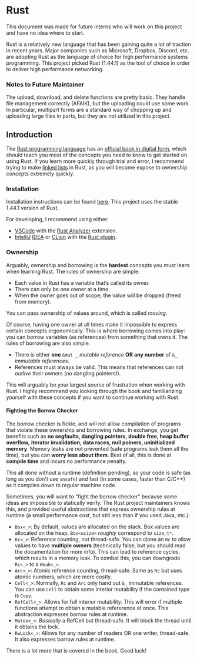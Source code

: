 # Rust
This document was made for future interns who will work on this project and have no idea where to start.

Rust is a relatively new language that has been gaining quite a lot of traction in recent years. Major companies such as Microsoft, Dropbox, Discord, etc. are adopting Rust as the language of choice for high performance systems programming. This project picked Rust (1.44.1) as the tool of choice in order to deliver high performance networking.

### Notes to Future Maintainer
The upload, download, and delete functions are pretty basic. They handle file management correctly (AFAIK), but the uploading could use some work. In particular, multipart forms are a standard way of chopping up and uploading large files in parts, but they are not utilized in this project.

## Introduction
The [Rust programming language](https://www.rust-lang.org/) has an [official book in digital form](https://doc.rust-lang.org/stable/book/), which should teach you most of the concepts you need to know to get started on using Rust. If you learn more quickly through trial and error, I recommend trying to make [linked lists](https://rust-unofficial.github.io/too-many-lists/) in Rust, as you will become expose
to ownership concepts extremely quickly.

### Installation
Installation instructions can be found [here](https://www.rust-lang.org/learn/get-started). This project uses the stable 1.44.1 version of Rust.

For developing, I recommend using either:
*  [VSCode](https://code.visualstudio.com/) with the [Rust Analyzer](https://rust-analyzer.github.io/) extension.
* [IntelliJ](https://www.jetbrains.com/) [IDEA](https://www.jetbrains.com/idea/) or [CLion](https://www.jetbrains.com/clion/) with the [Rust plugin](https://intellij-rust.github.io/).

### Ownership
Arguably, ownership and borrowing is the **hardest** concepts you must learn when learning Rust. The rules of ownership are simple:
* Each value in Rust has a variable that’s called its owner.
* There can only be one owner at a time.
* When the owner goes out of scope, the value will be dropped (freed from memory).

You can pass ownership of values around, which is called *moving*.

Of course, having one owner at all times make it impossible to express certain concepts ergonomically. This is where borrowing comes into play: you can borrow variables (as references) from something that owns it. The rules of borrowing are also simple.
* There is either **one** `&mut _` *mutable reference* __OR__ **any number** of  `&_` *immutable references*.
* References must always be valid. This means that references can not *outlive* their owners (no dangling pointers!).

This will arguably be your largest source of frustration when working with Rust. I highly recommend you looking through the book and familiarizing yourself with these concepts if you want to continue working with Rust.

#### Fighting the Borrow Checker
The borrow checker is fickle, and will not allow compilation of programs that violate these ownership and borrowing rules. In exchange, you get benefits such as **no segfaults, dangling pointers, double free, heap buffer overflow,** **iterator invalidation, data races, null poiners, uninitialized memory**. Memory leaks are not prevented (safe programs leak them all the time), but you can **worry less about them**. Best of all, this is done at **compile time** and incurs no performance penalty.

This all done without a runtime (definition pending), so your code is
safe (as long as you don't use `unsafe`) and fast (in some cases, faster than C/C++) as it compiles down to regular machine code.

Sometimes, you will want to "fight the borrow checker" because some ideas are
impossible to statically verify. The Rust project maintainers knows this, and
provided useful abstractions that express ownership rules at runtime (a small performance cost, but still less than if you used Java, etc.):
* `Box<_>`: By default, values are allocated on the stack. Box values are allocated on the heap. `Box<usize>` *roughly* correspond to `size_t*`.
* `Rc<_>`: Reference counting, not thread-safe. You can clone an `Rc` to allow
values to have **multiple owners** (technically false, but you should read the 
documentation for more info). This can lead to reference cycles, which results in a 
memory leak. To combat this, you can downgrade `Rc<_>` to a `Weak<_>`.
* `Arc<_>`: Atomic reference counting, thread-safe. Same as `Rc` but uses atomic
numbers, which are more costly.
* `Cell<_>`: Normally, `Rc` and `Arc` only hand out `&_` immutable references. You
can use `Cell` to obtain some interior mutability if the contained type is `Copy`.
* `RefCell<_>`: Allows for full interior mutability. This will error if multiple
functions attempt to obtain a mutable refererence at once. This abstraction expresses borrow rules at runtime.
* `Mutex<_>`: *Basically* a RefCell but thread-safe. It will block the thread until it obtains the lock.
* `RwLock<_>`: Allows for any number of readers OR one writer, thread-safe. It also expresses borrow rules at runtime.

There is a lot more that is covered in the book. Good luck!
